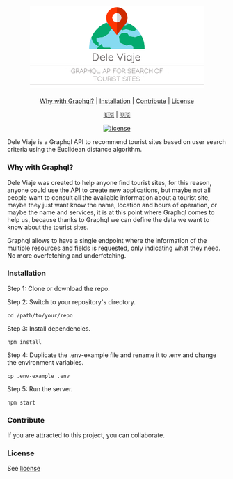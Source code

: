 <h4 align="center">
  <img src="logo-en.png" alt="Dele Viaje Logo" />
</h4>

<div align="center">

[Why with Graphql?](#why-with-graphql) | [Installation](#installation) | [Contribute](#contribute) | [License](#license)

[:es:](README-ES.md) | [:us:](README.md)

[![license][img-license-badge]][MIT]

</div>

Dele Viaje is a Graphql API to recommend tourist sites based on user search criteria using the Euclidean distance algorithm.

### Why with Graphql?
Dele Viaje was created to help anyone find tourist sites, for this reason, anyone could use the API to create new applications, but maybe not all people want to consult all the available information about a tourist site, maybe they just want know the name, location and hours of operation, or maybe the name and services, it is at this point where Graphql comes to help us, because thanks to Graphql we can define the data we want to know about the tourist sites.

Graphql allows to have a single endpoint where the information of the multiple resources and fields is requested, only indicating what they need. No more overfetching and underfetching.

### Installation
Step 1: Clone or download the repo.

Step 2: Switch to your repository's directory.
```
cd /path/to/your/repo
```

Step 3: Install dependencies.
```
npm install
```

Step 4:  Duplicate the .env-example file and rename it to .env and change the environment variables.
```
cp .env-example .env
```

Step 5: Run the server.
```
npm start
```

### Contribute
If you are attracted to this project, you can collaborate.

### License
See [license](LICENSE)

[img-license-badge]:https://img.shields.io/github/license/bryandms/dele-viaje-graphql.svg?label=LICENSE&style=for-the-badge
[MIT]:https://opensource.org/licenses/MIT
